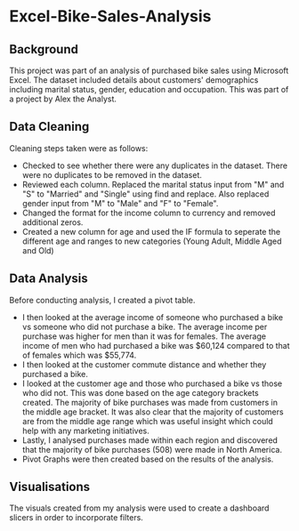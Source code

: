 # Excel-Bike-Sales-Analysis


## Background 
This project was part of an analysis of purchased bike sales using Microsoft Excel. The dataset included details about customers' demographics including marital status, gender, education and occupation. This was part of a project by Alex the Analyst. 

## Data Cleaning
Cleaning steps taken were as follows: 
* Checked to see whether there were any duplicates in the dataset. There were no duplicates to be removed in the dataset.
* Reviewed each column. Replaced the marital status input from "M" and "S" to "Married" and "Single" using find and replace. Also replaced gender input from "M" to "Male" and "F" to "Female".
* Changed the format for the income column to currency and removed additional zeros.
* Created a new column for age and used the IF formula to seperate the different age and ranges to new categories (Young Adult, Middle Aged and Old) 

## Data Analysis
Before conducting analysis, I created a pivot table. 
* I then looked at the average income of someone who purchased a bike vs someone who did not purchase a bike. The average income per purchase was higher for men than it was for females. The average income of men who had purchased a bike was $60,124 compared to that of females which was $55,774.
* I then looked at the customer commute distance and whether they purchased a bike.
* I looked at the customer age and those who purchased a bike vs those who did not. This was done based on the age category brackets created. The majority of bike purchases was made from customers in the middle age bracket. It was also clear that the majority of customers are from the middle age range which was useful insight which could help with any marketing initiatives.
* Lastly, I analysed purchases made within each region and discovered that the majority of bike purchases (508) were made in North America.
* Pivot Graphs were then created based on the results of the analysis.

## Visualisations
The visuals created from my analysis were used to create a dashboard slicers in order to incorporate filters. 


